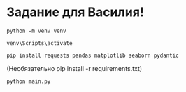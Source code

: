 # Задание для Василия!
```
python -m venv venv
```
```
venv\Scripts\activate
```
```
pip install requests pandas matplotlib seaborn pydantic  
```

(Необязательно pip install -r requirements.txt)

```
python main.py
```